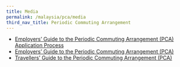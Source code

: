 ```yaml
---
title: Media
permalink: /malaysia/pca/media
third_nav_title: Periodic Commuting Arrangement
---
```


- <a href="/pdf/pca-application-process.pdf" target="_blank">Employers’ Guide to the Periodic Commuting Arrangement (PCA) Application Process</a>
- <a href="/pdf/employers-guide.pdf" target="_blank">Employers’ Guide to the Periodic Commuting Arrangement (PCA)</a>
- <a href="/pdf/travellers-guide.pdf" target="_blank">Travellers’ Guide to the Periodic Commuting Arrangement (PCA)</a>
